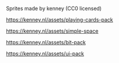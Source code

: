 Sprites made by kenney (CC0 licensed)

https://kenney.nl/assets/playing-cards-pack

https://kenney.nl/assets/simple-space

https://kenney.nl/assets/bit-pack

https://kenney.nl/assets/ui-pack
